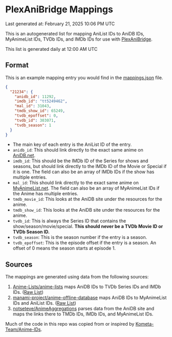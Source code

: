 # PlexAniBridge Mappings

Last generated at: February 21, 2025 10:06 PM UTC

This is an autogenerated list for mapping AniList IDs to AniDB IDs, MyAnimeList IDs, TVDb IDs, and IMDb IDs for use with [PlexAniBridge](https://github.com/eliasbenb/PlexAniBridge).

This list is generated daily at 12:00 AM UTC

## Format

This is an example mapping entry you would find in the [mappings.json](https://raw.githubusercontent.com/Kometa-Team/Anime-IDs/master/anime_ids.json) file.

```json
{
  "21234": {
    "anidb_id": 11292,
    "imdb_id": "tt5249462",
    "mal_id": 31043,
    "tmdb_show_id": 65249,
    "tvdb_epoffset": 0,
    "tvdb_id": 303071,
    "tvdb_season": 1
  }
}
```

- The main key of each entry is the AniList ID of the entry.
- `anidb_id`: This should link directly to the exact same anime on [AniDB.net](https://anidb.net).
- `imdb_id`: This should be the IMDb ID of the Series for shows and seasons, but should link directly to the IMDb ID of the Movie or Special if it is one. The field can also be an array of IMDb IDs if the show has multiple entries.
- `mal_id`: This should link directly to the exact same anime on [MyAnimeList.net](https://myanimelist.net). The field can also be an array of MyAnimeList IDs if the Anime has multiple entries.
- `tmdb_movie_id`: This looks at the AniDB site under the resources for the anime.
- `tmdb_show_id`: This looks at the AniDB site under the resources for the anime.
- `tvdb_id`: This is always the Series ID that contains the show/season/movie/special. **This should never be a TVDb Movie ID or TVDb Season ID.**
- `tvdb_season`: This is the season number if the entry is a season.
- `tvdb_epoffset`: This is the episode offset if the entry is a season. An offset of 0 means the season starts at episode 1.

## Sources

The mappings are generated using data from the following sources:

1. [Anime-Lists/anime-lists](https://github.com/Anime-Lists/anime-lists/) maps AniDB IDs to TVDb Series IDs and IMDb IDs. ([Raw List](https://raw.githubusercontent.com/Anime-Lists/anime-lists/master/anime-list-master.xml))
2. [manami-project/anime-offline-database](https://github.com/manami-project/anime-offline-database/) maps AniDB IDs to MyAnimeList IDs and AniList IDs. ([Raw List](https://raw.githubusercontent.com/manami-project/anime-offline-database/master/anime-offline-database.json))
3. [notseteve/AnimeAggregations](https://github.com/notseteve/AnimeAggregations) parses data from the AniDB site and maps the links there to TMDb IDs, IMDb IDs, and MyAnimeList IDs.

Much of the code in this repo was copied from or inspired by [Kometa-Team/Anime-IDs](https://github.com/Kometa-Team/Anime-IDs).

